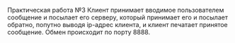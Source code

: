 Практическая работа №3
Клиент принимает вводимое пользователем сообщение и посылает его серверу, который принимает его и посылает обратно, 
попутно выводя ip-адрес клиента, и клиент печатает принятое сообщение. Обмен происходит по порту 8888.
